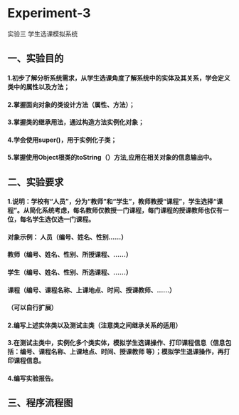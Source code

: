 # Experiment-3
实验三  学生选课模拟系统
## 一、实验目的
#### 1.初步了解分析系统需求，从学生选课角度了解系统中的实体及其关系，学会定义类中的属性以及方法；
#### 2.掌握面向对象的类设计方法（属性、方法）；
#### 3.掌握类的继承用法，通过构造方法实例化对象；
#### 4.学会使用super()，用于实例化子类；
#### 5.掌握使用Object根类的toString（）方法,应用在相关对象的信息输出中。

## 二、实验要求
#### 1.说明：学校有“人员”，分为“教师”和“学生”，教师教授“课程”，学生选择“课程”。从简化系统考虑，每名教师仅教授一门课程，每门课程的授课教师也仅有一位，每名学生选仅选一门课程。
#### 对象示例：	人员（编号、姓名、性别……）
####            教师（编号、姓名、性别、所授课程、……）
#### 		      	学生（编号、姓名、性别、所选课程、……）
#### 			      课程（编号、课程名称、上课地点、时间、授课教师、……）
#### （可以自行扩展）
#### 2.编写上述实体类以及测试主类（注意类之间继承关系的适用）
#### 3.在测试主类中，实例化多个类实体，模拟学生选课操作、打印课程信息（信息包括：编号、课程名称、上课地点、时间、授课教师 等）；模拟学生退课操作，再打印课程信息。
#### 4.编写实验报告。

## 三、程序流程图
#### 

